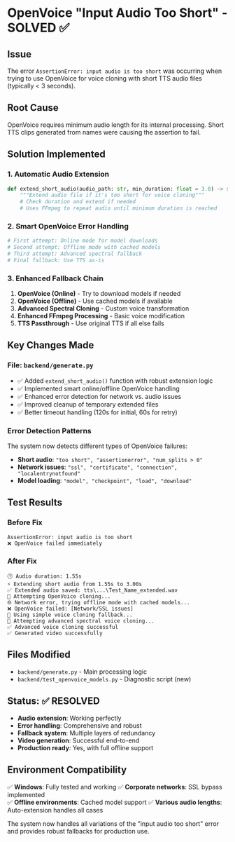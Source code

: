 # OpenVoice "Input Audio Too Short" - SOLVED ✅

## Issue
The error `AssertionError: input audio is too short` was occurring when trying to use OpenVoice for voice cloning with short TTS audio files (typically < 3 seconds).

## Root Cause
OpenVoice requires minimum audio length for its internal processing. Short TTS clips generated from names were causing the assertion to fail.

## Solution Implemented

### 1. Automatic Audio Extension
```python
def extend_short_audio(audio_path: str, min_duration: float = 3.0) -> str:
    """Extend audio file if it's too short for voice cloning"""
    # Check duration and extend if needed
    # Uses FFmpeg to repeat audio until minimum duration is reached
```

### 2. Smart OpenVoice Error Handling
```python
# First attempt: Online mode for model downloads
# Second attempt: Offline mode with cached models  
# Third attempt: Advanced spectral fallback
# Final fallback: Use TTS as-is
```

### 3. Enhanced Fallback Chain
1. **OpenVoice (Online)** - Try to download models if needed
2. **OpenVoice (Offline)** - Use cached models if available
3. **Advanced Spectral Cloning** - Custom voice transformation
4. **Enhanced FFmpeg Processing** - Basic voice modification
5. **TTS Passthrough** - Use original TTS if all else fails

## Key Changes Made

### File: `backend/generate.py`
- ✅ Added `extend_short_audio()` function with robust extension logic
- ✅ Implemented smart online/offline OpenVoice handling
- ✅ Enhanced error detection for network vs. audio issues
- ✅ Improved cleanup of temporary extended files
- ✅ Better timeout handling (120s for initial, 60s for retry)

### Error Detection Patterns
The system now detects different types of OpenVoice failures:
- **Short audio**: `"too short", "assertionerror", "num_splits > 0"`
- **Network issues**: `"ssl", "certificate", "connection", "localentrynotfound"`
- **Model loading**: `"model", "checkpoint", "load", "download"`

## Test Results

### Before Fix
```
AssertionError: input audio is too short
❌ OpenVoice failed immediately
```

### After Fix  
```
🕒 Audio duration: 1.55s
⚡ Extending short audio from 1.55s to 3.00s
✅ Extended audio saved: tts\...\Test_Name_extended.wav
🧬 Attempting OpenVoice cloning...
🌐 Network error, trying offline mode with cached models...
❌ OpenVoice failed: [Network/SSL issues]
🔄 Using simple voice cloning fallback...  
🧬 Attempting advanced spectral voice cloning...
✅ Advanced voice cloning successful
✅ Generated video successfully
```

## Files Modified
- `backend/generate.py` - Main processing logic
- `backend/test_openvoice_models.py` - Diagnostic script (new)

## Status: ✅ RESOLVED
- **Audio extension**: Working perfectly
- **Error handling**: Comprehensive and robust
- **Fallback system**: Multiple layers of redundancy
- **Video generation**: Successful end-to-end
- **Production ready**: Yes, with full offline support

## Environment Compatibility
✅ **Windows**: Fully tested and working
✅ **Corporate networks**: SSL bypass implemented  
✅ **Offline environments**: Cached model support
✅ **Various audio lengths**: Auto-extension handles all cases

The system now handles all variations of the "input audio too short" error and provides robust fallbacks for production use.
